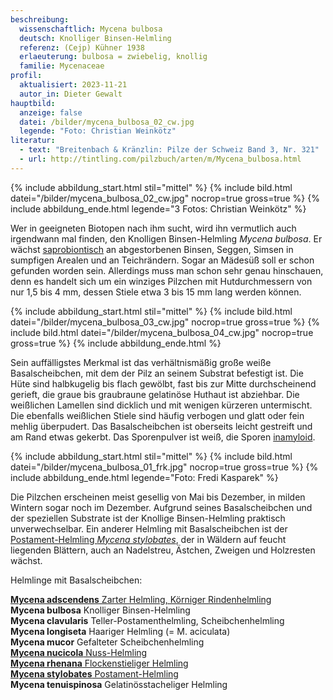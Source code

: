```yaml
---
beschreibung:
  wissenschaftlich: Mycena bulbosa
  deutsch: Knolliger Binsen-Helmling
  referenz: (Cejp) Kühner 1938
  erlaeuterung: bulbosa = zwiebelig, knollig
  familie: Mycenaceae
profil:
  aktualisiert: 2023-11-21
  autor_in: Dieter Gewalt
hauptbild:
  anzeige: false
  datei: /bilder/mycena_bulbosa_02_cw.jpg
  legende: "Foto: Christian Weinkötz"
literatur:
  - text: "Breitenbach & Kränzlin: Pilze der Schweiz Band 3, Nr. 321"
  - url: http://tintling.com/pilzbuch/arten/m/Mycena_bulbosa.html
---
```

{% include abbildung_start.html stil="mittel" %}
{% include bild.html datei="/bilder/mycena_bulbosa_02_cw.jpg" nocrop=true gross=true %}
{% include abbildung_ende.html legende="3 Fotos: Christian Weinkötz" %}

Wer in geeigneten Biotopen nach ihm sucht, wird ihn vermutlich auch irgendwann mal finden, den Knolligen Binsen-Helmling *Mycena bulbosa*. Er wächst [saprobiontisch](saprobiontisch "Glossar") an abgestorbenen Binsen, Seggen, Simsen in sumpfigen Arealen und an Teichrändern. Sogar an Mädesüß soll er schon gefunden worden sein. Allerdings muss man schon sehr genau hinschauen, denn es handelt sich um ein winziges Pilzchen mit Hutdurchmessern von nur 1,5 bis 4 mm, dessen Stiele etwa 3 bis 15 mm lang werden können.

{% include abbildung_start.html stil="mittel" %}
{% include bild.html datei="/bilder/mycena_bulbosa_03_cw.jpg" nocrop=true gross=true %}
{% include bild.html datei="/bilder/mycena_bulbosa_04_cw.jpg" nocrop=true gross=true %}
{% include abbildung_ende.html %}

Sein auffälligstes Merkmal ist das verhältnismäßig große weiße Basalscheibchen, mit dem der Pilz an seinem Substrat befestigt ist. Die Hüte sind halbkugelig bis flach gewölbt, fast bis zur Mitte durchscheinend gerieft, die graue bis graubraune gelatinöse Huthaut ist abziehbar. Die weißlichen Lamellen sind dicklich und mit wenigen kürzeren untermischt. Die ebenfalls weißlichen Stiele sind häufig verbogen und glatt oder fein mehlig überpudert. Das Basalscheibchen ist oberseits leicht gestreift und am Rand etwas gekerbt. Das Sporenpulver ist weiß, die Sporen [inamyloid](inamyloid "Glossar").

{% include abbildung_start.html stil="mittel" %}
{% include bild.html datei="/bilder/mycena_bulbosa_01_frk.jpg" nocrop=true gross=true %}
{% include abbildung_ende.html legende="Foto: Fredi Kasparek" %}

Die Pilzchen erscheinen meist gesellig von Mai bis Dezember, in milden Wintern sogar noch im Dezember. Aufgrund seines Basalscheibchen und  der speziellen Substrate ist der Knollige Binsen-Helmling praktisch unverwechselbar. Ein anderer Helmling mit Basalscheibchen ist der [Postament-Helmling *Mycena stylobates*](/pilze/mycena-stylobates-postament-helmling), der in Wäldern auf feucht liegenden Blättern, auch an Nadelstreu, Ästchen, Zweigen und Holzresten wächst.

Helmlinge mit Basalscheibchen:

[**Mycena adscendens** Zarter Helmling, Körniger Rindenhelmling](/pilze/mycena-adscendens-zarter-helmling-körniger-rindenhelmling)\
**Mycena bulbosa** Knolliger Binsen-Helmling\
**Mycena clavularis** Teller-Postamenthelmling, Scheibchenhelmling\
**Mycena longiseta** Haariger Helmling (= M. aciculata)\
**Mycena mucor** Gefalteter Scheibchenhelmling\
[**Mycena nucicola** Nuss-Helmling](/pilze/mycena-nucicola-nuss-helmling)\
[**Mycena rhenana** Flockenstieliger Helmling](/pilze/mycena-rhenana-flockenstieliger-helmling)\
[**Mycena stylobates** Postament-Helmling](/pilze/mycena-stylobates-postament-helmling)\
**Mycena tenuispinosa** Gelatinösstacheliger Helmling